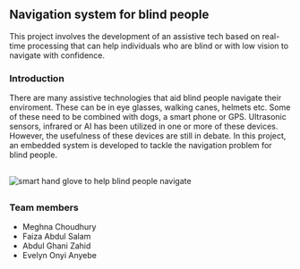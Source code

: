 ## Navigation system for blind people
This project involves the development of an assistive tech based on real-time processing that can help individuals who are blind or with low vision to navigate with confidence.

### Introduction
There are many assistive technologies that aid blind people navigate their enviroment. These can be in eye glasses, walking canes, helmets etc. Some of these need to be combined with dogs, a smart phone or GPS. Ultrasonic sensors, infrared or AI has been utilized in one or more of these devices. However, the usefulness of these devices are still in debate. In this project, an embedded system is developed to tackle the navigation problem for blind people.
## 
![smart hand glove to help blind people navigate](https://res.cloudinary.com/dxsty3st6/image/upload/v1643001489/blind-nav-system/smart_glove_3_pxaxcr.jpg)
## 
### Team members
- Meghna Choudhury
- Faiza Abdul Salam
- Abdul Ghani Zahid
- Evelyn Onyi Anyebe
